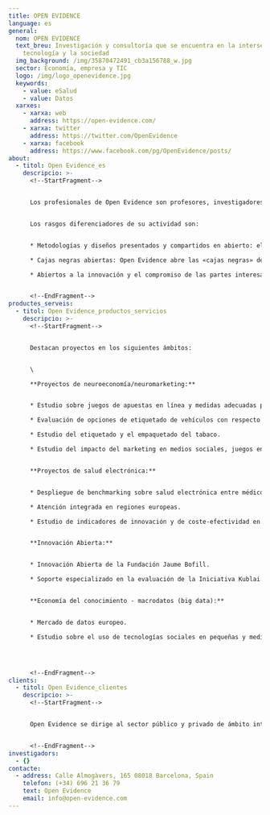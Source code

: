 ```yaml
---
title: OPEN EVIDENCE
language: es
general:
  nom: OPEN EVIDENCE
  text_breu: Investigación y consultoría que se encuentra en la intersección de la
    tecnología y la sociedad
  img_background: /img/35870472491_cb3a156788_w.jpg
  sector: Economía, empresa y TIC
  logo: /img/logo_openevidence.jpg
  keywords:
    - value: eSalud
    - value: Datos
  xarxes:
    - xarxa: web
      address: https://open-evidence.com/
    - xarxa: twitter
      address: https://twitter.com/OpenEvidence
    - xarxa: facebook
      address: https://www.facebook.com/pg/OpenEvidence/posts/
about:
  - titol: Open Evidence_es
    descripcio: >-
      <!--StartFragment-->


      Los profesionales de Open Evidence son profesores, investigadores y consultores con más de veinte años de experiencia en la investigación aplicada y la consultoría.


      Los rasgos diferenciadores de su actividad son:


      * Metodologías y diseños presentados y compartidos en abierto: el diseño de investigación y las metodologías aplicadas por la empresa son siempre transparentes, verificables y compartidas en abierto con sus clientes y con la comunidad de investigadores y profesionales mediante procesos de consulta y de validación.

      * Cajas negras abiertas: Open Evidence abre las «cajas negras» de modelos empíricos complejos y de técnicas sofisticadas de econometría y estadística para garantizar que los resultados de sus análisis de datos y sus simulaciones de modelización son fáciles de usar y de entender.

      * Abiertos a la innovación y el compromiso de las partes interesadas: el enfoque no es nunca tecnocrático ni vertical, sino que intenta incluir perspectivas y conocimientos de todas las partes interesadas, mediante procesos de consulta y compromiso colaborativo abiertos y en línea.


      <!--EndFragment-->
productes_serveis:
  - titol: Open Evidence_productos_servicios
    descripcio: >-
      <!--StartFragment-->


      Destacan proyectos en los siguientes ámbitos:


      \

      **Proyectos de neuroeconomía/neuromarketing:**


      * Estudio sobre juegos de apuestas en línea y medidas adecuadas para la protección de los consumidores de estos servicios.

      * Evaluación de opciones de etiquetado de vehículos con respecto al CO22 y a la información para el consumidor.

      * Estudio del etiquetado y el empaquetado del tabaco.

      * Estudio del impacto del marketing en medios sociales, juegos en línea y aplicaciones móviles sobre la conducta infantil.


      **Proyectos de salud electrónica:**


      * Despliegue de benchmarking sobre salud electrónica entre médicos de primaria.

      * Atención integrada en regiones europeas.

      * Estudio de indicadores de innovación y de coste-efectividad en salud electrónica.


      **Innovación Abierta:**


      * Innovación Abierta de la Fundación Jaume Bofill.

      * Soporte especializado en la evaluación de la Iniciativa Kublai.


      **Economía del conocimiento - macrodatos (big data):**


      * Mercado de datos europeo.

      * Estudio sobre el uso de tecnologías sociales en pequeñas y medianas empresas.




      <!--EndFragment-->
clients:
  - titol: Open Evidence_clientes
    descripcio: >-
      <!--StartFragment-->


      Open Evidence se dirige al sector público y privado de ámbito internacional. Entre sus clientes encontramos organismos como la Comisión Europea; entidades sin ánimo de lucro, como la Fundación Jaume Bofill, e instituciones públicas, como el Departamento de Desarrollo y Cohesión Económica (Ministerio de Fomento, Italia).


      <!--EndFragment-->
investigadors:
  - {}
contacte:
  - address: Calle Almogàvers, 165 08018 Barcelona, Spain
    telefon: (+34) 696 21 36 79
    text: Open Evidence
    email: info@open-evidence.com
---
```

